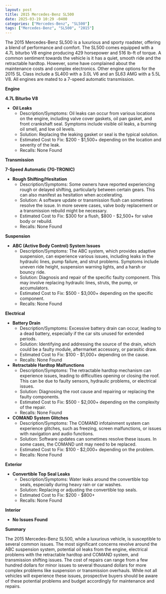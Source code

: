 ```yaml
---
layout: post
title: 2015 Mercedes-Benz SL500
date: 2025-03-19 10:29 -0400
categories: ["Mercedes-Benz", "SL500"]
tags: ["Mercedes-Benz", "SL500", "2015"]
---
```

The 2015 Mercedes-Benz SL500 is a luxurious and sporty roadster, offering a blend of performance and comfort. The SL500 comes equipped with a 4.7L biturbo V8 engine producing 429 horsepower and 516 lb-ft of torque. A common sentiment towards the vehicle is it has a quiet, smooth ride and the retractable hardtop. However, some have complained about the maintenance costs and complex electronics. Other engine options for the 2015 SL Class include a SL400 with a 3.0L V6 and an SL63 AMG with a 5.5L V8. All engines are mated to a 7-speed automatic transmission.

**Engine**

**4.7L Biturbo V8**

*   **Oil Leaks**
    *   Description/Symptoms: Oil leaks can occur from various locations on the engine, including valve cover gaskets, oil pan gasket, and front crankshaft seal. Symptoms include visible oil leaks, a burning oil smell, and low oil levels.
    *   Solution: Replacing the leaking gasket or seal is the typical solution.
    *   Estimated Cost to Fix: $200 - $1,500+ depending on the location and severity of the leak.
    * Recalls: None Found

**Transmission**

**7-Speed Automatic (7G-TRONIC)**

*   **Rough Shifting/Hesitation**
    *   Description/Symptoms: Some owners have reported experiencing rough or delayed shifting, particularly between certain gears. This can also manifest as hesitation when accelerating.
    *   Solution: A software update or transmission flush can sometimes resolve the issue. In more severe cases, valve body replacement or a transmission rebuild might be necessary.
    *   Estimated Cost to Fix: $300 for a flush, $800 - $2,500+ for valve body or rebuild.
    * Recalls: None Found

**Suspension**

*   **ABC (Active Body Control) System Issues**
    *   Description/Symptoms: The ABC system, which provides adaptive suspension, can experience various issues, including leaks in the hydraulic lines, pump failure, and strut problems. Symptoms include uneven ride height, suspension warning lights, and a harsh or bouncy ride.
    *   Solution: Diagnosis and repair of the specific faulty component. This may involve replacing hydraulic lines, struts, the pump, or accumulators.
    *   Estimated Cost to Fix: $500 - $3,000+ depending on the specific component.
    * Recalls: None Found

**Electrical**

*   **Battery Drain**
    *   Description/Symptoms: Excessive battery drain can occur, leading to a dead battery, especially if the car sits unused for extended periods.
    *   Solution: Identifying and addressing the source of the drain, which could be a faulty module, aftermarket accessory, or parasitic draw.
    *   Estimated Cost to Fix: $100 - $1,000+ depending on the cause.
    * Recalls: None Found
*   **Retractable Hardtop Malfunctions**
    *   Description/Symptoms: The retractable hardtop mechanism can experience issues, leading to difficulties opening or closing the roof. This can be due to faulty sensors, hydraulic problems, or electrical issues.
    *   Solution: Diagnosing the root cause and repairing or replacing the faulty components.
    *   Estimated Cost to Fix: $500 - $2,000+ depending on the complexity of the repair.
    * Recalls: None Found
*   **COMAND System Glitches**
    *   Description/Symptoms: The COMAND infotainment system can experience glitches, such as freezing, screen malfunctions, or issues with navigation and audio functions.
    *   Solution: Software updates can sometimes resolve these issues. In some cases, the COMAND unit may need to be replaced.
    *   Estimated Cost to Fix: $100 - $2,000+ depending on the problem.
    * Recalls: None Found

**Exterior**

*   **Convertible Top Seal Leaks**
    *   Description/Symptoms: Water leaks around the convertible top seals, especially during heavy rain or car washes.
    *   Solution: Replacing or adjusting the convertible top seals.
    *   Estimated Cost to Fix: $200 - $800+
    * Recalls: None Found

**Interior**

*   **No Issues Found**

**Summary**

The 2015 Mercedes-Benz SL500, while a luxurious vehicle, is susceptible to several common issues. The most significant concerns revolve around the ABC suspension system, potential oil leaks from the engine, electrical problems with the retractable hardtop and COMAND system, and transmission shifting issues. The cost of repairs can range from a few hundred dollars for minor issues to several thousand dollars for more complex problems like suspension or transmission overhauls. While not all vehicles will experience these issues, prospective buyers should be aware of these potential problems and budget accordingly for maintenance and repairs.

